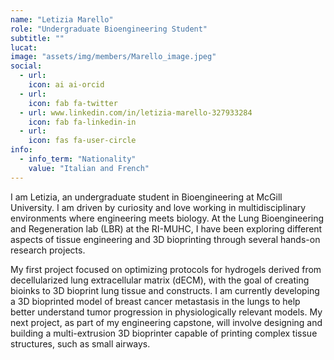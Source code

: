 ```yaml
---
name: "Letizia Marello"
role: "Undergraduate Bioengineering Student"
subtitle: ""
lucat: 
image: "assets/img/members/Marello_image.jpeg"
social:
  - url: 
    icon: ai ai-orcid
  - url: 
    icon: fab fa-twitter
  - url: www.linkedin.com/in/letizia-marello-327933284
    icon: fab fa-linkedin-in
  - url: 
    icon: fas fa-user-circle
info:
  - info_term: "Nationality"
    value: "Italian and French"
---
```

I am Letizia, an undergraduate student in Bioengineering at McGill University. I am driven by curiosity and love working in multidisciplinary environments where engineering meets biology. At the Lung Bioengineering and Regeneration lab (LBR) at the RI-MUHC, I have been exploring different aspects of tissue engineering and 3D bioprinting through several hands-on research projects.

My first project focused on optimizing protocols for hydrogels derived from decellularized lung extracellular matrix (dECM), with the goal of creating bioinks to 3D bioprint lung tissue and constructs. I am currently developing a 3D bioprinted model of breast cancer metastasis in the lungs to help better understand tumor progression in physiologically relevant models. My next project, as part of my engineering capstone, will involve designing and building a multi-extrusion 3D bioprinter capable of printing complex tissue structures, such as small airways.

